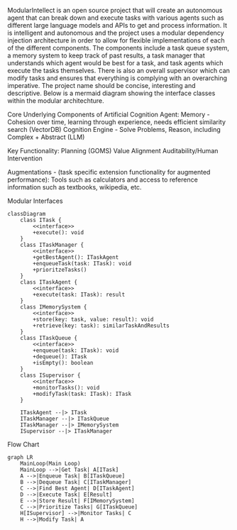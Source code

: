ModularIntellect is an open source project that will create an autonomous agent that can break down and execute tasks with various agents such as different large language models and APIs to get and process information. It is intelligent and autonomous and the project uses a modular dependency injection architecture in order to allow for flexible implementations of each of the different components. The components include a task queue system, a memory system to keep track of past results, a task manager that understands which agent would be best for a task, and task agents which execute the tasks themselves. There is also an overall supervisor which can modify tasks and ensures that everything is complying with an overarching imperative. The project name should be concise, interesting and descriptive.
Below is a mermaid diagram showing the interface classes within the modular architechture. 

Core Underlying Components of Artificial Cognition Agent:
Memory - Cohesion over time, learning through experience, needs efficient similarity search (VectorDB)
Cognition Engine - Solve Problems, Reason, including Complex + Abstract (LLM)

Key Functionality:
Planning (GOMS)
Value Alignment
Auditability/Human Intervention

Augmentations - (task specific extension functionality for augmented performance):
Tools such as calculators and access to reference information such as textbooks, wikipedia, etc.

Modular Interfaces
```mermaid
classDiagram
    class ITask {
        <<interface>>
        +execute(): void
    }
    class ITaskManager {
        <<interface>>
        +getBestAgent(): ITaskAgent
        +enqueueTask(task: ITask): void
        +prioritzeTasks()
    }
    class ITaskAgent {
        <<interface>>
        +execute(task: ITask): result
    }
    class IMemorySystem {
        <<interface>>
        +store(key: task, value: result): void
        +retrieve(key: task): similarTaskAndResults
    }
    class ITaskQueue {
        <<interface>>
        +enqueue(task: ITask): void
        +dequeue(): ITask
        +isEmpty(): boolean
    }
    class ISupervisor {
        <<interface>>
        +monitorTasks(): void
        +modifyTask(task: ITask): ITask
    }

    ITaskAgent --|> ITask
    ITaskManager --|> ITaskQueue
    ITaskManager --|> IMemorySystem
    ISupervisor --|> ITaskManager
```

Flow Chart
```mermaid
graph LR
    MainLoop(Main Loop)
    MainLoop -->|Get Task| A[ITask]
    A -->|Enqueue Task| B[ITaskQueue]
    B -->|Dequeue Task| C[ITaskManager]
    C -->|Find Best Agent| D[ITaskAgent]
    D -->|Execute Task| E[Result]
    E -->|Store Result| F[IMemorySystem]
    C -->|Prioritize Tasks| G[ITaskQueue]
    H[ISupervisor] -->|Monitor Tasks| C
    H -->|Modify Task| A
```